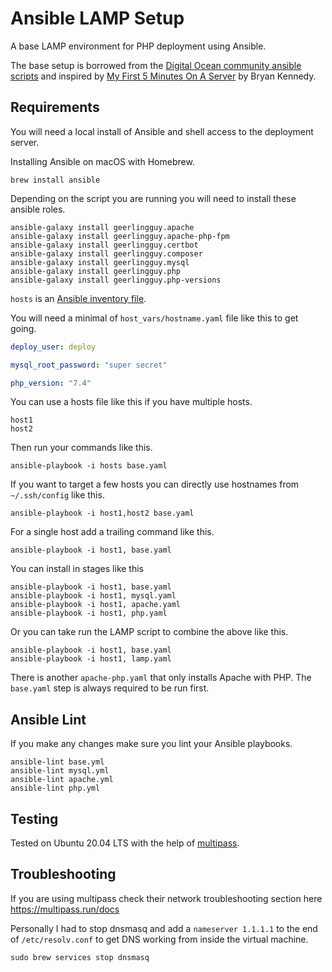 # Ansible LAMP Setup

A base LAMP environment for PHP deployment using Ansible.

The base setup is borrowed from the [Digital Ocean community ansible scripts](https://github.com/do-community/ansible-playbooks) and inspired by [My First 5 Minutes On A Server](https://plusbryan.com/my-first-5-minutes-on-a-server-or-essential-security-for-linux-servers) by Bryan Kennedy.

## Requirements

You will need a local install of Ansible and shell access to the deployment server.

Installing Ansible on macOS with Homebrew.

```
brew install ansible
```

Depending on the script you are running you will need to install these ansible roles.

```
ansible-galaxy install geerlingguy.apache
ansible-galaxy install geerlingguy.apache-php-fpm
ansible-galaxy install geerlingguy.certbot
ansible-galaxy install geerlingguy.composer
ansible-galaxy install geerlingguy.mysql
ansible-galaxy install geerlingguy.php
ansible-galaxy install geerlingguy.php-versions
```

`hosts` is an [Ansible inventory file](https://docs.ansible.com/ansible/latest/user_guide/intro_inventory.html).

You will need a minimal of `host_vars/hostname.yaml` file like this to get going.

```yaml
deploy_user: deploy

mysql_root_password: "super secret"

php_version: "7.4"
```

You can use a hosts file like this if you have multiple hosts.

```
host1
host2
```

Then run your commands like this.

```
ansible-playbook -i hosts base.yaml
```

If you want to target a few hosts you can directly use hostnames from `~/.ssh/config` like this.

```
ansible-playbook -i host1,host2 base.yaml
```

For a single host add a trailing command like this.

```
ansible-playbook -i host1, base.yaml
```

You can install in stages like this

```
ansible-playbook -i host1, base.yaml
ansible-playbook -i host1, mysql.yaml
ansible-playbook -i host1, apache.yaml
ansible-playbook -i host1, php.yaml
```

Or you can take run the LAMP script to combine the above like this.

```
ansible-playbook -i host1, base.yaml
ansible-playbook -i host1, lamp.yaml
```

There is another `apache-php.yaml` that only installs Apache with PHP. The `base.yaml` step is always required to be run first.

## Ansible Lint

If you make any changes make sure you lint your Ansible playbooks.

```
ansible-lint base.yml
ansible-lint mysql.yml
ansible-lint apache.yml
ansible-lint php.yml
```

## Testing

Tested on Ubuntu 20.04 LTS with the help of [multipass](https://multipass.run/).

## Troubleshooting 

If you are using multipass check their network troubleshooting section here https://multipass.run/docs

Personally I had to stop dnsmasq and add a `nameserver 1.1.1.1` to the end of `/etc/resolv.conf` to get DNS working from inside the virtual machine.

```
sudo brew services stop dnsmasq
```
